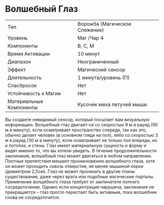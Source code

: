 
# Волшебный Глаз

| | |
|---|---|
|Тип|Ворожба (Магическое Слежение)|
|Уровень| Маг /Чар 4|
|Компоненты| В, С, М|
|Время Активации| 10 минут|
|Диапазон| Неограниченный|
|Эффект| Магический сенсор|
|Длительность| 1 минута/уровень (П)|
|Спасбросок| Нет|
|Устойчивость к Магии| Нет|
|Материальные Компоненты| Кусочек меха летучей мыши.|

Вы создаете невидимый сенсор, который посылает вам визуальную информацию. Волшебный глаз двигает-ся со скоростью 9 м в раунд (90 м в минуту), если осматривает пространство спереди, так как это, обычно делает человек (в основном глядя на пол), либо со скоростью 3 м в раунд (30 м в минуту), если осматривает не только пол впереди, но и потолок, и стены. Глаз имеет материальную сущность и форму и видит именно то, что вы хотели увидеть. В течение продолжительности заклинания, волшебный глаз может двигаться в любом направлении. Плотные препятствия мешают проникновению волшебного глаза, хотя он может проходить сквозь отверстия, не менее мышиной норки (диаметром 2,5см). Глаз не может проникать в другие планы существования, даже через врата или подобные магические порталы. Применение волшебного глаза требует от заклинателя полного сосредоточения. Однако если концентрация нарушена, заклинание не прекращается – глаз просто перестает быть активным, пока волшебник снова не сосредоточится.
